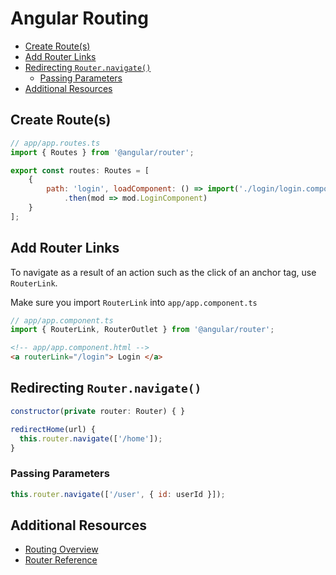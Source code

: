 # Angular Routing
<!-- TOC -->

- [Create Route(s)](#create-routes)
- [Add Router Links](#add-router-links)
- [Redirecting `Router.navigate()`](#redirecting-routernavigate)
    - [Passing Parameters](#passing-parameters)
- [Additional Resources](#additional-resources)

<!-- /TOC -->

<a id="markdown-create-routes" name="create-routes"></a>

## Create Route(s)

```js
// app/app.routes.ts
import { Routes } from '@angular/router';

export const routes: Routes = [
    {
        path: 'login', loadComponent: () => import('./login/login.component')
            .then(mod => mod.LoginComponent)
    }
];
```

<a id="markdown-add-router-links" name="add-router-links"></a>

## Add Router Links

To navigate as a result of an action such as the click of an anchor tag, use `RouterLink`.

Make sure you import `RouterLink` into `app/app.component.ts`

```js
// app/app.component.ts
import { RouterLink, RouterOutlet } from '@angular/router';
```

```html
<!-- app/app.component.html -->
<a routerLink="/login"> Login </a>
```

<a id="markdown-redirecting-routernavigate" name="redirecting-routernavigate"></a>

## Redirecting `Router.navigate()`

```js
constructor(private router: Router) { }

redirectHome(url) {
  this.router.navigate(['/home']);
}
```

<a id="markdown-passing-parameters" name="passing-parameters"></a>

### Passing Parameters

```js
this.router.navigate(['/user', { id: userId }]);
```


<a id="markdown-additional-resources" name="additional-resources"></a>

## Additional Resources

- <a href="https://angular.io/guide/routing-overview" target="blank">Routing Overview</a>
- <a href="https://angular.io/guide/router-reference" target="blank">Router Reference</a>

